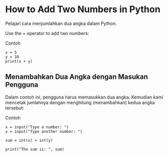 # How to Add Two Numbers in Python

Pelajari cara menjumlahkan dua angka dalam Python.

Use the + operator to add two numbers:

Contoh
```
x = 5
y = 10
print(x + y)
```
## Menambahkan Dua Angka dengan Masukan Pengguna
Dalam contoh ini, pengguna harus memasukkan dua angka. Kemudian kami mencetak jumlahnya dengan menghitung (menambahkan) kedua angka tersebut:

Contoh
```
x = input("Type a number: ")
y = input("Type another number: ")

sum = int(x) + int(y)

print("The sum is: ", sum)
```
